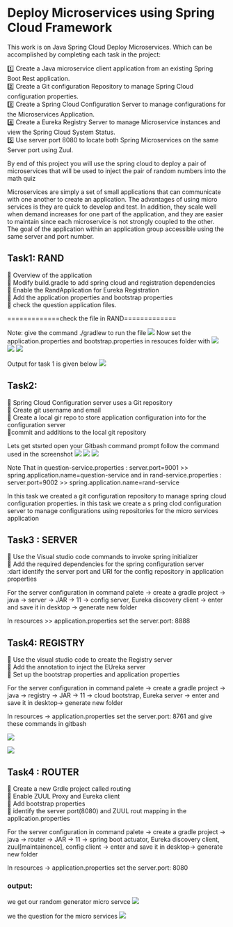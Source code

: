 # Deploy Microservices using Spring Cloud Framework
This work is on Java Spring Cloud Deploy Microservices. Which can be accomplished by completing each task in the project:

:one: Create a Java microservice client application from an existing Spring Boot Rest application.\
:two: Create a Git configuration Repository to manage Spring Cloud configuration properties.\
:three: Create a Spring Cloud Configuration Server to manage configurations for the Microservices Application.\
:four: Create a Eureka Registry Server to manage Microservice instances and view the Spring Cloud System Status.\
:five: Use server port 8080 to locate both Spring Microservices on the same Server port using Zuul.

By end of this project you will use the spring cloud to deploy a pair of microservices that will be used to inject the pair of random numbers into the math quiz

Microservices are simply a set of small applications that can communicate with one another to create an application. The advantages of using micro services is they are quick to develop and test. In addition, they scale well when demand increases for one part of the application, and they are easier to maintain since each microservice is not strongly coupled to the other. The goal of the application within an application group accessible using the same server and port number.

## Task1: RAND
:dart: Overview of the application\
:dart: Modify build.gradle to add spring cloud and registration dependencies\
:dart: Enable the RandApplication for Eureka Registration\
:dart: Add the application properties and bootstrap properties\
:dart: check the question application files.

=============check the file in RAND=============

Note: give the command ./gradlew to run the file
![](00.PNG)
Now set the application.properties and bootstrap.properties in resouces folder with
![](01.PNG)
![](02.PNG)
![](03.PNG)

Output for task 1 is given below
![](04.PNG)

## Task2:
:dart: Spring Cloud Configuration server uses a Git repository\
:dart: Create git username and email\
:dart: Create a local gir repo to store application configuration into for the configuration server\
:dart:commit and additions to the local git repository

Lets get stsrted open your Gitbash command prompt
follow the command used in the screenshot
![](05.PNG)
![](06.PNG)
![](07.PNG)

Note That in question-service.properties : server.port=9001 >> spring.application.name=question-service
and in rand-service.properties : server.port=9002 >> spring.application.name=rand-service

In this task we created a git configuration repository to manage spring cloud configuration properties.
in this task we create a s pring clod configuration server to manage configurations using repositories for the micro services application

## Task3 : SERVER
:dart: Use the Visual studio code commands to invoke spring initializer\
:dart: Add the required dependencies for the spring configuration server\
:dart identify the server port and URI for the config repository in application properties

For the server configuration in command palete -> create a gradle project -> java -> server -> JAR -> 11 -> config server, Eureka discovery client -> enter and save it in desktop -> generate new folder

In resources >> application.properties set the server.port: 8888

## Task4: REGISTRY
:dart: Use the visual studio code to create the Registry server\
:dart: Add the annotation to inject the EUreka server\
:dart: Set up the bootstrap properties and application properties

For the server configuration in command palete -> create a gradle project -> java -> registry -> JAR -> 11 -> cloud bootstrap, Eureka server -> enter and save it in desktop-> generate new folder

In resources -> application.properties set the server.port: 8761 and give these commands in gitbash
 
![](08.PNG)

![](out3.PNG)

## Task4 : ROUTER
:dart: Create a new Grdle project called routing\
:dart: Enable ZUUL Proxy and Eureka client\
:dart: Add bootstrap properties\
:dart: identify the server port(8080) and ZUUL rout mapping in the application.properties

For the server configuration in command palete -> create a gradle project -> java -> router -> JAR -> 11 -> spring boot actuator, Eureka discovery client, zuul[maintainence], config client -> enter and save it in desktop-> generate new folder

In resources -> application.properties set the server.port: 8080 

### output:  
we get our random generator micro servce
![](output.PNG)

we the question for the micro services
![](out2.PNG)
